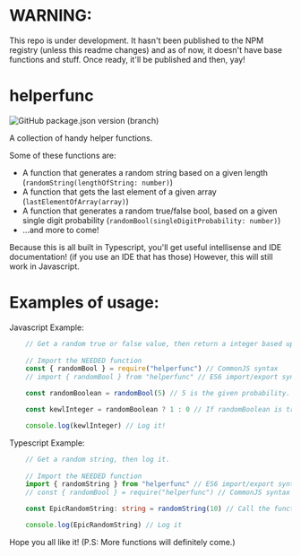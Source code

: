 # WARNING:
This repo is under development. It hasn't been published to the NPM registry (unless this readme changes)
and as of now, it doesn't have base functions and stuff. Once ready, it'll be published and then, yay!

# helperfunc
![GitHub package.json version (branch)](https://img.shields.io/github/package-json/v/0xBooper/helperfunc/main?label=version&logo=npm&style=flat-square)


A collection of handy helper functions.

Some of these functions are:

- A function that generates a random string based on a given length (`randomString(lengthOfString: number)`)
- A function that gets the last element of a given array (`lastElementOfArray(array)`)
- A function that generates a random true/false bool, based on a given single digit probability (`randomBool(singleDigitProbability: number)`)
- ...and more to come!

Because this is all built in Typescript, you'll get useful intellisense and IDE documentation! (if you use an IDE that has those)
However, this will still work in Javascript.

# Examples of usage:

Javascript Example:
```javascript
    // Get a random true or false value, then return a integer based upon that. 
    
    // Import the NEEDED function
    const { randomBool } = require("helperfunc") // CommonJS syntax
    // import { randomBool } from "helperfunc" // ES6 import/export syntax

    const randomBoolean = randomBool(5) // 5 is the given probability.

    const kewlInteger = randomBoolean ? 1 : 0 // If randomBoolean is true, make kewlInteger 1, otherwise, make it 0.

    console.log(kewlInteger) // Log it!
```

Typescript Example:
```typescript
    // Get a random string, then log it.
    
    // Import the NEEDED function
    import { randomString } from "helperfunc" // ES6 import/export syntax
    // const { randomBool } = require("helperfunc") // CommonJS syntax

    const EpicRandomString: string = randomString(10) // Call the function

    console.log(EpicRandomString) // Log it
```

Hope you all like it! (P.S: More functions will definitely come.)
